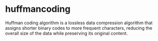 # huffmancoding
Huffman coding algorithm is a lossless data compression algorithm that assigns shorter binary codes to more frequent characters, reducing the overall size of the data while preserving its original content.
